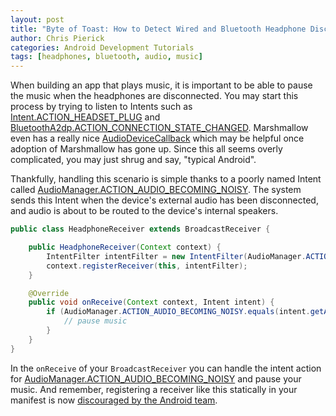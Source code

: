 ```yaml
---
layout: post
title: "Byte of Toast: How to Detect Wired and Bluetooth Headphone Disconnects"
author: Chris Pierick
categories: Android Development Tutorials
tags: [headphones, bluetooth, audio, music]
---
```


When building an app that plays music, it is important to be able to pause the music when the headphones are disconnected. You may start this process by trying to listen to Intents such as [Intent.ACTION_HEADSET_PLUG](http://developer.android.com/reference/android/content/Intent.html#ACTION_HEADSET_PLUG) and [BluetoothA2dp.ACTION_CONNECTION_STATE_CHANGED](http://developer.android.com/reference/android/bluetooth/BluetoothA2dp.html#ACTION_CONNECTION_STATE_CHANGED). Marshmallow even has a really nice [AudioDeviceCallback](https://developer.android.com/reference/android/media/AudioDeviceCallback.html) which may be helpful once adoption of Marshmallow has gone up. Since this all seems overly complicated, you may just shrug and say, "typical Android".

<!--more-->

Thankfully, handling this scenario is simple thanks to a poorly named Intent called [AudioManager.ACTION_AUDIO_BECOMING_NOISY](https://developer.android.com/reference/android/media/AudioManager.html#ACTION_AUDIO_BECOMING_NOISY). The system sends this Intent when the device's external audio has been disconnected, and audio is about to be routed to the device's internal speakers.

```java
public class HeadphoneReceiver extends BroadcastReceiver {

    public HeadphoneReceiver(Context context) {
        IntentFilter intentFilter = new IntentFilter(AudioManager.ACTION_AUDIO_BECOMING_NOISY);
        context.registerReceiver(this, intentFilter);
    }

    @Override
    public void onReceive(Context context, Intent intent) {
        if (AudioManager.ACTION_AUDIO_BECOMING_NOISY.equals(intent.getAction())) {
            // pause music
        }
    }
}
```
In the `onReceive` of your `BroadcastReceiver` you can handle the intent action for [AudioManager.ACTION_AUDIO_BECOMING_NOISY](https://developer.android.com/reference/android/media/AudioManager.html#ACTION_AUDIO_BECOMING_NOISY) and pause your music. And remember, registering a receiver like this statically in your manifest is now [discouraged by the Android team](https://www.youtube.com/watch?v=VC2Hlb22mZM&list=PLOU2XLYxmsILe6_eGvDN3GyiodoV3qNSC&index=27).
